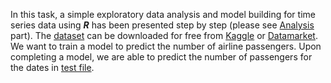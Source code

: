 In this task, a simple exploratory data analysis and model building for time series data using ***R*** has been presented step by step (please see [Analysis](Analysis.md) part).  The [dataset](international-airline-passengers.csv) can be downloaded for free from [Kaggle](https://www.kaggle.com/andreazzini/international-airline-passengers) or [Datamarket](https://datamarket.com/data/set/22u3/international-airline-passengers-monthly-totals-in-thousands-jan-49-dec-60#!ds=22u3&display=line). We want to train a model to predict the number of airline passengers. Upon completing a model, we are able to predict the number of passengers for the dates in [test file](test_predicion.csv).
